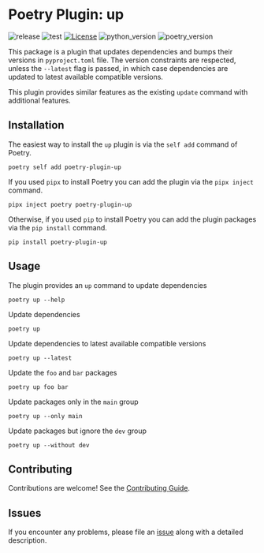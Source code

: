 # Poetry Plugin: up

![release](https://github.com/MousaZeidBaker/poetry-plugin-up/actions/workflows/release.yaml/badge.svg)
![test](https://github.com/MousaZeidBaker/poetry-plugin-up/actions/workflows/test.yaml/badge.svg)
[![License](https://img.shields.io/badge/License-MIT-yellow)](LICENSE)
![python_version](https://img.shields.io/badge/Python-%3E=3.8-blue)
![poetry_version](https://img.shields.io/badge/Poetry-%3E=1.6-blue)

This package is a plugin that updates dependencies and bumps their versions in
`pyproject.toml` file. The version constraints are respected, unless the
`--latest` flag is passed, in which case dependencies are updated to latest
available compatible versions.

This plugin provides similar features as the existing `update` command with
additional features.


## Installation

The easiest way to install the `up` plugin is via the `self add` command of
Poetry.

```shell
poetry self add poetry-plugin-up
```

If you used `pipx` to install Poetry you can add the plugin via the `pipx
inject` command.

```shell
pipx inject poetry poetry-plugin-up
```

Otherwise, if you used `pip` to install Poetry you can add the plugin packages
via the `pip install` command.

```shell
pip install poetry-plugin-up
```


## Usage

The plugin provides an `up` command to update dependencies

```shell
poetry up --help
```

Update dependencies

```shell
poetry up
```

Update dependencies to latest available compatible versions

```shell
poetry up --latest
```

Update the `foo` and `bar` packages

```shell
poetry up foo bar
```

Update packages only in the `main` group

```shell
poetry up --only main
```

Update packages but ignore the `dev` group

```shell
poetry up --without dev
```


## Contributing

Contributions are welcome! See the [Contributing Guide](https://github.com/MousaZeidBaker/poetry-plugin-up/blob/master/CONTRIBUTING.md).


## Issues

If you encounter any problems, please file an
[issue](https://github.com/MousaZeidBaker/poetry-plugin-up/issues) along with a
detailed description.
